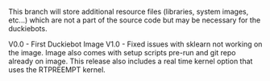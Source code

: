 This branch will store additional resource files (libraries, system images, etc...) which are not a part of the source code but may be necessary for the duckiebots.

V0.0 - First Duckiebot Image
V1.0 - Fixed issues with sklearn not working on the image. Image also comes with setup scripts pre-run and git repo already on image. This release also includes a real time kernel option that uses the RTPREEMPT kernel.

